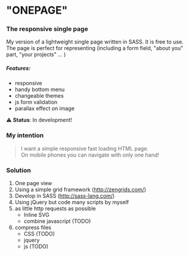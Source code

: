 # "ONEPAGE"
### The responsive single page

My version of a lightweight single page written in SASS. It is free to use.<br />
The page is perfect for representing (including a form field, "about you" part, "your projects" ... )

##### Features:
- responsive
- handy bottom menu
- changeable themes
- js form validation
- parallax effect on image

:warning: __Status__: In development!


### My intention

> I want a simple responsive fast loading HTML page.<br />
> On mobile phones you can navigate with only one hand!

### Solution 

1. One page view
2. Using a simple grid framework (http://zengrids.com/)
3. Develop in SASS (http://sass-lang.com/)
4. Using jQuery but code many scripts by myself
5. as little http requests as possible
	* Inline SVG
	* combine javascript (TODO)
6. compress files
	* CSS (TODO)
	* jquery
	* js (TODO)
	
	
